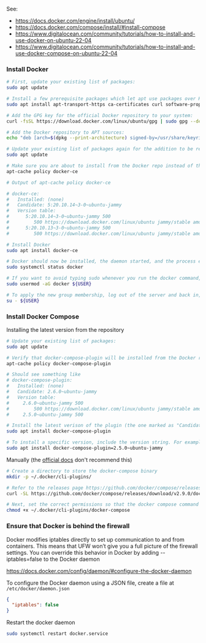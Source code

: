 See:
- https://docs.docker.com/engine/install/ubuntu/
- https://docs.docker.com/compose/install/#install-compose
- https://www.digitalocean.com/community/tutorials/how-to-install-and-use-docker-on-ubuntu-22-04
- https://www.digitalocean.com/community/tutorials/how-to-install-and-use-docker-compose-on-ubuntu-22-04

### Install Docker
```bash
# First, update your existing list of packages:
sudo apt update

# Install a few prerequisite packages which let apt use packages over HTTPS (these packages may already be installed):
sudo apt install apt-transport-https ca-certificates curl software-properties-common

# Add the GPG key for the official Docker repository to your system:
curl -fsSL https://download.docker.com/linux/ubuntu/gpg | sudo gpg --dearmor -o /usr/share/keyrings/docker-archive-keyring.gpg

# Add the Docker repository to APT sources:
echo "deb [arch=$(dpkg --print-architecture) signed-by=/usr/share/keyrings/docker-archive-keyring.gpg] https://download.docker.com/linux/ubuntu $(lsb_release -cs) stable" | sudo tee /etc/apt/sources.list.d/docker.list > /dev/null

# Update your existing list of packages again for the addition to be recognized:
sudo apt update

# Make sure you are about to install from the Docker repo instead of the default Ubuntu repo:
apt-cache policy docker-ce

# Output of apt-cache policy docker-ce

# docker-ce:
#   Installed: (none)
#   Candidate: 5:20.10.14~3-0~ubuntu-jammy
#   Version table:
#      5:20.10.14~3-0~ubuntu-jammy 500
#         500 https://download.docker.com/linux/ubuntu jammy/stable amd64 Packages
#      5:20.10.13~3-0~ubuntu-jammy 500
#         500 https://download.docker.com/linux/ubuntu jammy/stable amd64 Packages

# Install Docker
sudo apt install docker-ce

# Docker should now be installed, the daemon started, and the process enabled to start on boot. Check that it’s running:
sudo systemctl status docker

# If you want to avoid typing sudo whenever you run the docker command, add your username to the docker group:
sudo usermod -aG docker ${USER}

# To apply the new group membership, log out of the server and back in, or type the following:
su - ${USER}
```

### Install Docker Compose

Installing the latest version from the repository
```bash
# Update your existing list of packages:
sudo apt update

# Verify that docker-compose-plugin will be installed from the Docker repo
apt-cache policy docker-compose-plugin

# Should see something like
# docker-compose-plugin:
#   Installed: (none)
#   Candidate: 2.6.0~ubuntu-jammy
#   Version table:
#     2.6.0~ubuntu-jammy 500
#         500 https://download.docker.com/linux/ubuntu jammy/stable amd64 Packages
#     2.5.0~ubuntu-jammy 500

# Install the latest verison of the plugin (the one marked as "Candidate" in the output above (2.6.0~ubuntu-jammy))
sudo apt install docker-compose-plugin

# To install a specific version, include the version string. For example
sudo apt install docker-compose-plugin=2.5.0~ubuntu-jammy
```

Manually (the [official docs](https://docs.docker.com/compose/install/#install-compose) don't recommend this)
```bash
# Create a directory to store the docker-compose binary
mkdir -p ~/.docker/cli-plugins/

# Refer to the releases page https://github.com/docker/compose/releases for the latest version
curl -SL https://github.com/docker/compose/releases/download/v2.9.0/docker-compose-linux-x86_64 -o ~/.docker/cli-plugins/docker-compose

# Next, set the correct permissions so that the docker compose command is executable:
chmod +x ~/.docker/cli-plugins/docker-compose
```

### Ensure that Docker is behind the firewall

Docker modifies iptables directly to set up communication to and from containers. This means that UFW won’t give you a full picture of the firewall settings. You can override this behavior in Docker by adding --iptables=false to the Docker daemon

https://docs.docker.com/config/daemon/#configure-the-docker-daemon

To configure the Docker daemon using a JSON file, create a file at `/etc/docker/daemon.json`

```json
{
  "iptables": false
}
```

Restart the docker daemon
```bash
sudo systemctl restart docker.service
```